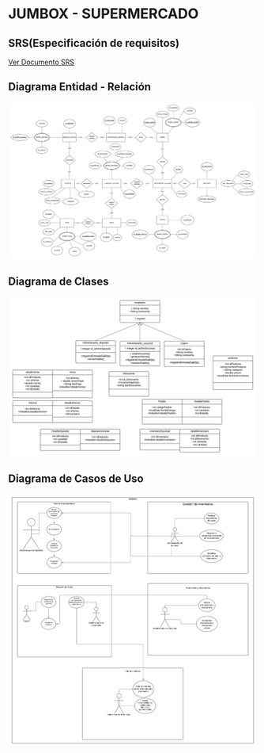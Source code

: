 <!DOCTYPE html>
<html lang="en">
<head>
    <meta charset="UTF-8">
    <meta name="viewport" content="width=device-width, initial-scale=1.0">
</head>
<body>
    <h1>JUMBOX - SUPERMERCADO</h1>
    <h2>SRS(Especificación de requisitos)</h2>
    <a href="https://docs.google.com/document/d/1w_qEuUtHDcTaklRvwdihYMyGGhndH649JtvnWkO6w-4/edit" target="_blank">Ver Documento SRS</a>
    <h2>Diagrama Entidad - Relación</h2>
    <img src="diagrama-er.png" alt="">
    <h2>Diagrama de Clases</h2>
    <img src="diagrama-clases.png" alt="">
    <h2>Diagrama de Casos de Uso</h2>
    <img src="diagrama-casos.png" alt="">
</body>
</html>
